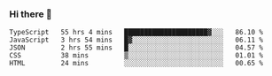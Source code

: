 ### Hi there 👋

<!--START_SECTION:waka-->
```text
TypeScript   55 hrs 4 mins   █████████████████████▓░░░   86.10 % 
JavaScript   3 hrs 54 mins   █▓░░░░░░░░░░░░░░░░░░░░░░░   06.11 % 
JSON         2 hrs 55 mins   █░░░░░░░░░░░░░░░░░░░░░░░░   04.57 % 
CSS          38 mins         ▒░░░░░░░░░░░░░░░░░░░░░░░░   01.01 % 
HTML         24 mins         ░░░░░░░░░░░░░░░░░░░░░░░░░   00.65 % 
```
<!--END_SECTION:waka-->

<!--
**arlenxuzj/arlenxuzj** is a ✨ _special_ ✨ repository because its `README.md` (this file) appears on your GitHub profile.

Here are some ideas to get you started:

- 🔭 I’m currently working on ...
- 🌱 I’m currently learning ...
- 👯 I’m looking to collaborate on ...
- 🤔 I’m looking for help with ...
- 💬 Ask me about ...
- 📫 How to reach me: ...
- 😄 Pronouns: ...
- ⚡ Fun fact: ...
-->
